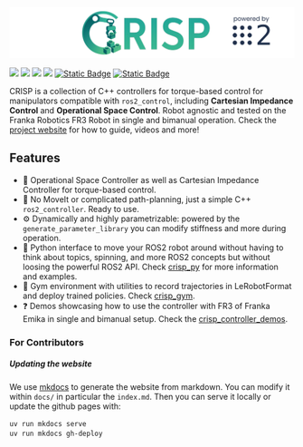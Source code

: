 <img src="media/crisp_logo.webp" alt="CRISP Controllers Logo"/>

<a href="https://github.com/utiasDSL/crisp_controllers/actions/workflows/humble_ros2_ci.yml"><img src="https://github.com/utiasDSL/crisp_controllers/actions/workflows/humble_ros2_ci.yml/badge.svg"/></a>
<a href="https://github.com/utiasDSL/crisp_controllers/actions/workflows/jazzy_ros2_ci.yml"><img src="https://github.com/utiasDSL/crisp_controllers/actions/workflows/jazzy_ros2_ci.yml/badge.svg"/></a>
<a href="https://github.com/utiasDSL/crisp_controllers/actions/workflows/kilted_ros2_ci.yml"><img src="https://github.com/utiasDSL/crisp_controllers/actions/workflows/kilted_ros2_ci.yml/badge.svg"/></a>
<a href="https://github.com/utiasDSL/crisp_controllers/actions/workflows/rolling_ros2_ci.yml"><img src="https://github.com/utiasDSL/crisp_controllers/actions/workflows/rolling_ros2_ci.yml/badge.svg"/></a>
<a href="https://danielsanjosepro.github.io/crisp_controllers/"><img alt="Static Badge" src="https://img.shields.io/badge/docs-passing-blue?style=flat&link=https%3A%2F%2Fdanielsanjosepro.github.io%2Fcrisp_controllers%2F"></a>
<a href="https://utiasDSL.github.io/crisp_controllers#citing"><img alt="Static Badge" src="https://img.shields.io/badge/arxiv-cite-b31b1b?style=flat"></a>

CRISP is a collection of C++ controllers for torque-based control for manipulators compatible with `ros2_control`, including **Cartesian Impedance Control** and **Operational Space Control**. Robot agnostic and tested on the Franka Robotics FR3 Robot in single and bimanual operation. Check the [project website](https://utiasdsl.github.io/crisp_controllers/) for how to guide, videos and more! 

## Features

- 🤖 Operational Space Controller as well as Cartesian Impedance Controller for torque-based control.  
- 🚫 No MoveIt or complicated path-planning, just a simple C++ `ros2_controller`. Ready to use.  
- ⚙️ Dynamically and highly parametrizable: powered by the `generate_parameter_library` you can modify stiffness and more during operation.  
- 🐍 Python interface to move your ROS2 robot around without having to think about topics, spinning, and more ROS2 concepts but without loosing the powerful ROS2 API. Check [crisp_py](https://github.com/utiasDSL/crisp_py) for more information and examples.
- 🔁 Gym environment with utilities to record trajectories in LeRobotFormat and deploy trained policies. Check [crisp_gym](https://github.com/utiasDSL/crisp_gym).
- ❓ Demos showcasing how to use the controller with FR3 of Franka Emika in single and bimanual setup. Check the [crisp_controller_demos](https://github.com/utiasDSL/crisp_controllers_demos).

### For Contributors

##### Updating the website

We use [mkdocs](https://www.mkdocs.org/) to generate the website from markdown. You can modify it within `docs/` in particular the `index.md`.
Then you can serve it locally or update the github pages with:
```bash
uv run mkdocs serve
uv run mkdocs gh-deploy
```

